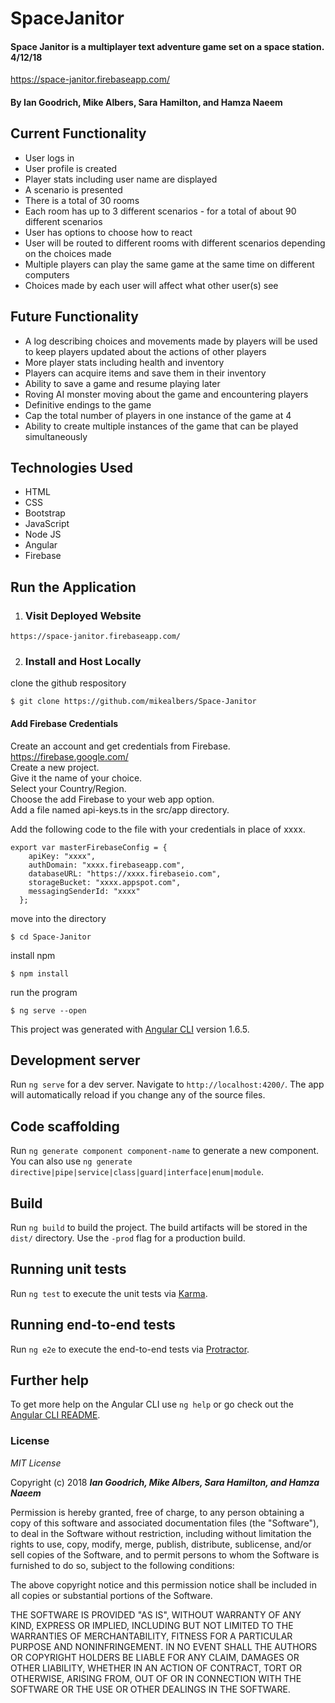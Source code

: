 # SpaceJanitor

#### Space Janitor is a multiplayer text adventure game set on a space station. 4/12/18

https://space-janitor.firebaseapp.com/

#### By Ian Goodrich, Mike Albers, Sara Hamilton, and Hamza Naeem

## Current Functionality
* User logs in
* User profile is created
* Player stats including user name are displayed
* A scenario is presented
* There is a total of 30 rooms
* Each room has up to 3 different scenarios - for a total of about 90 different scenarios
* User has options to choose how to react
* User will be routed to different rooms with different scenarios depending on the choices made
* Multiple players can play the same game at the same time on different computers
* Choices made by each user will affect what other user(s) see

## Future Functionality
* A log describing choices and movements made by players will be used to keep players updated about the actions of other players
* More player stats including health and inventory
* Players can acquire items and save them in their inventory
* Ability to save a game and resume playing later
* Roving AI monster moving about the game and encountering players
* Definitive endings to the game
* Cap the total number of players in one instance of the game at 4
* Ability to create multiple instances of the game that can be played simultaneously

## Technologies Used
* HTML
* CSS
* Bootstrap
* JavaScript
* Node JS
* Angular
* Firebase

## Run the Application  

1. ### Visit Deployed Website
```
https://space-janitor.firebaseapp.com/
```

2. ### Install and Host Locally

  clone the github respository
  ```
  $ git clone https://github.com/mikealbers/Space-Janitor
  ```
  #### Add Firebase Credentials
  Create an account and get credentials from Firebase. https://firebase.google.com/   
  Create a new project.  
  Give it the name of your choice.  
  Select your Country/Region.  
  Choose the add Firebase to your web app option.  
  Add a file named api-keys.ts in the src/app directory.  

  Add the following code to the file with your credentials in place of xxxx.
  ```
  export var masterFirebaseConfig = {
      apiKey: "xxxx",
      authDomain: "xxxx.firebaseapp.com",
      databaseURL: "https://xxxx.firebaseio.com",
      storageBucket: "xxxx.appspot.com",
      messagingSenderId: "xxxx"
    };
  ```
  move into the directory
  ```
  $ cd Space-Janitor
  ```
  install npm
  ```
  $ npm install
  ```
  run the program
  ```
  $ ng serve --open
  ```

This project was generated with [Angular CLI](https://github.com/angular/angular-cli) version 1.6.5.

## Development server

Run `ng serve` for a dev server. Navigate to `http://localhost:4200/`. The app will automatically reload if you change any of the source files.

## Code scaffolding

Run `ng generate component component-name` to generate a new component. You can also use `ng generate directive|pipe|service|class|guard|interface|enum|module`.

## Build

Run `ng build` to build the project. The build artifacts will be stored in the `dist/` directory. Use the `-prod` flag for a production build.

## Running unit tests

Run `ng test` to execute the unit tests via [Karma](https://karma-runner.github.io).

## Running end-to-end tests

Run `ng e2e` to execute the end-to-end tests via [Protractor](http://www.protractortest.org/).

## Further help

To get more help on the Angular CLI use `ng help` or go check out the [Angular CLI README](https://github.com/angular/angular-cli/blob/master/README.md).

### License

*MIT License*

Copyright (c) 2018 **_Ian Goodrich, Mike Albers, Sara Hamilton, and Hamza Naeem_**

Permission is hereby granted, free of charge, to any person obtaining a copy
of this software and associated documentation files (the "Software"), to deal
in the Software without restriction, including without limitation the rights
to use, copy, modify, merge, publish, distribute, sublicense, and/or sell
copies of the Software, and to permit persons to whom the Software is
furnished to do so, subject to the following conditions:

The above copyright notice and this permission notice shall be included in all
copies or substantial portions of the Software.

THE SOFTWARE IS PROVIDED "AS IS", WITHOUT WARRANTY OF ANY KIND, EXPRESS OR
IMPLIED, INCLUDING BUT NOT LIMITED TO THE WARRANTIES OF MERCHANTABILITY,
FITNESS FOR A PARTICULAR PURPOSE AND NONINFRINGEMENT. IN NO EVENT SHALL THE
AUTHORS OR COPYRIGHT HOLDERS BE LIABLE FOR ANY CLAIM, DAMAGES OR OTHER
LIABILITY, WHETHER IN AN ACTION OF CONTRACT, TORT OR OTHERWISE, ARISING FROM,
OUT OF OR IN CONNECTION WITH THE SOFTWARE OR THE USE OR OTHER DEALINGS IN THE
SOFTWARE.
